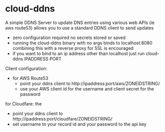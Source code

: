 # cloud-ddns
A simple DDNS Server to update DNS entries using various web APIs (ie aws route53) 
allows you to use a standard DDNS client to send updates 

 - zero configuration required no secrets stored or saved
 - running the cloud-ddns binary with no args binds to localhost:8080 combining this with a reverse proxy for SSL is encouraged
 - if you want to bind to an ip address other than localhost just run cloud-ddns IPADDRESS PORT 

Client configuration: 
 - for AWS Route53
   - point your ddns client to http://ipaddress:port/aws/ZONEIDSTRING/
   - use your AWS client id for the username and client secret for the password
  
for Cloudfare: the
 - point your ddns client to http://ipaddress:port/cloudfare/ZONEIDSTRING/
 - set username to your record id and your password to the api key 
